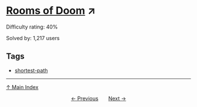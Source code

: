 # [Rooms of Doom](https://projecteuler.net/problem=327) ↗️

Difficulty rating: 40%

Solved by: 1,217 users
## Tags

- [shortest-path](../tags/shortest-path.md)



---

[↑ Main Index](../README.md)


<div align=center><a href='326.md'>← Previous</a> &nbsp;&nbsp; &nbsp;&nbsp;  <a href='328.md'>Next →</a></div>
